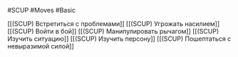#SCUP #Moves #Basic 

[[(SCUP) Встретиться с проблемами]]
[[(SCUP) Угрожать насилием]]
[[(SCUP) Войти в бой]]
[[(SCUP) Манипулировать рычагом]]
[[(SCUP) Изучить ситуацию]]
[[(SCUP) Изучить персону]]
[[(SCUP) Пошептаться с невыразимой силой]]